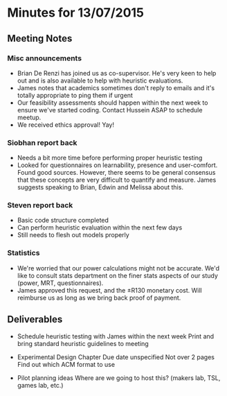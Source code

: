 ---
---
# Minutes for 13/07/2015

## Meeting Notes

### Misc announcements
- Brian De Renzi has joined us as co-supervisor. He's very keen to help out and is also available to help with heuristic evaluations.
- James notes that academics sometimes don't reply to emails and it's totally appropriate to ping them if urgent
- Our feasibility assessments should happen within the next week to ensure we've started coding. Contact Hussein ASAP to schedule meetup.
- We received ethics approval! Yay!

### Siobhan report back

- Needs a bit more time before performing proper heuristic testing
- Looked for questionnaires on learnability, presence and user-comfort. Found good sources. However, there seems to be general consensus that these concepts are very difficult to quantify and measure. James suggests speaking to Brian, Edwin and Melissa about this.

### Steven report back

- Basic code structure completed
- Can perform heuristic evaluation within the next few days
- Still needs to flesh out models properly

### Statistics

- We're worried that our power calculations might not be accurate. We'd like to consult stats department on the finer stats aspects of our study (power, MRT, questionnaires).
- James approved this request, and the ±R130 monetary cost. Will reimburse us as long as we bring back proof of payment.

## Deliverables
- Schedule heuristic testing with James within the next week
  Print and bring standard heuristic guidelines to meeting

- Experimental Design Chapter
  Due date unspecified
  Not over 2 pages
  Find out which ACM format to use

- Pilot planning ideas
  Where are we going to host this? (makers lab, TSL, games lab, etc.)
